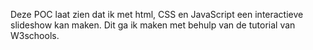 Deze POC laat zien dat ik met html, CSS en JavaScript een interactieve slideshow kan maken.
Dit ga ik maken met behulp van de tutorial van W3schools.